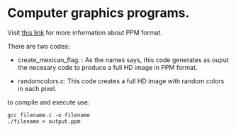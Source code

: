 # Computer graphics programs.

Visit [this link](http://netpbm.sourceforge.net/doc/ppm.html) for more information about PPM format.

There are two codes: 
* create_mexican_flag. : As the names says, this code generates as ouput the necesary code to produce a full HD image in PPM format.

* randomcolors.c: This code creates a full HD image with random colors in each pixel.

to compile and execute use:

```script
gcc filename.c -o filename
./filename > output.ppm
```
